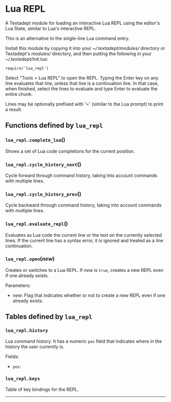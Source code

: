 # Lua REPL

A Textadept module for loading an interactive Lua REPL using the editor's Lua State, similar
to Lua's interactive REPL.

This is an alternative to the single-line Lua command entry.

Install this module by copying it into your *~/.textadept/modules/* directory or Textadept's
*modules/* directory, and then putting the following in your *~/.textadept/init.lua*:

    require('lua_repl')

Select "Tools > Lua REPL" to open the REPL. Typing the Enter key on any line evaluates that
line, unless that line is a continuation line. In that case, when finished, select the lines
to evaluate and type Enter to evaluate the entire chunk.

Lines may be optionally prefixed with '=' (similar to the Lua prompt) to print a result.

## Functions defined by `lua_repl`

<a id="lua_repl.complete_lua"></a>
### `lua_repl.complete_lua`()

Shows a set of Lua code completions for the current position.

<a id="lua_repl.cycle_history_next"></a>
### `lua_repl.cycle_history_next`()

Cycle forward through command history, taking into account commands with multiple lines.

<a id="lua_repl.cycle_history_prev"></a>
### `lua_repl.cycle_history_prev`()

Cycle backward through command history, taking into account commands with multiple lines.

<a id="lua_repl.evaluate_repl"></a>
### `lua_repl.evaluate_repl`()

Evaluates as Lua code the current line or the text on the currently selected lines.
If the current line has a syntax error, it is ignored and treated as a line continuation.

<a id="lua_repl.open"></a>
### `lua_repl.open`(*new*)

Creates or switches to a Lua REPL.
If *new* is `true`, creates a new REPL even if one already exists.

Parameters:

- *new*:  Flag that indicates whether or not to create a new REPL even if one already exists.


## Tables defined by `lua_repl`

<a id="lua_repl.history"></a>
### `lua_repl.history`

Lua command history.
It has a numeric `pos` field that indicates where in the history the user currently is.

Fields:

- `pos`: 

<a id="lua_repl.keys"></a>
### `lua_repl.keys`

Table of key bindings for the REPL.

---
